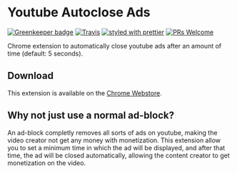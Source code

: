 # Youtube Autoclose Ads

[![Greenkeeper badge](https://badges.greenkeeper.io/GabrielDuarteM/youtube-autoclose-ads.svg)](https://greenkeeper.io/)
[![Travis](https://img.shields.io/travis/GabrielDuarteM/youtube-autoclose-ads/master.svg)](https://travis-ci.org/GabrielDuarteM/youtube-autoclose-ads)
[![styled with prettier](https://img.shields.io/badge/styled_with-prettier-ff69b4.svg)](https://github.com/prettier/prettier)
[![PRs Welcome](https://img.shields.io/badge/PRs-welcome-brightgreen.svg)](http://makeapullrequest.com)

Chrome extension to automatically close youtube ads after an amount of time (default: 5 seconds).

## Download
This extension is available on the [Chrome Webstore](https://chrome.google.com/webstore/detail/youtube-autoclose-ads/mppjhhbajcciljocgbadbhbgphjfdmhj).

## Why not just use a normal ad-block?

An ad-block completly removes all sorts of ads on youtube, making the video creator not get any money with monetization. 
This extension allow you to set a minimum time in which the ad will be displayed, and after that time, the ad will be closed automatically, allowing the content creator to get monetization on the video.

